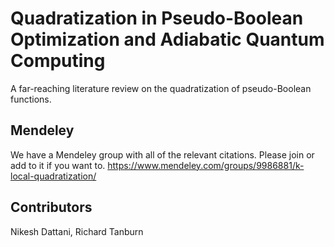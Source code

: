 # Quadratization in Pseudo-Boolean Optimization and Adiabatic Quantum Computing
A far-reaching literature review on the quadratization of pseudo-Boolean functions.

## Mendeley
We have a Mendeley group with all of the relevant citations. Please join or add to it if you want to.
https://www.mendeley.com/groups/9986881/k-local-quadratization/

## Contributors
Nikesh Dattani, Richard Tanburn

